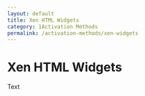 ```yaml
---
layout: default
title: Xen HTML Widgets
category: 1Activation Methods
permalink: /activation-methods/xen-widgets
---
```


# Xen HTML Widgets
Text
